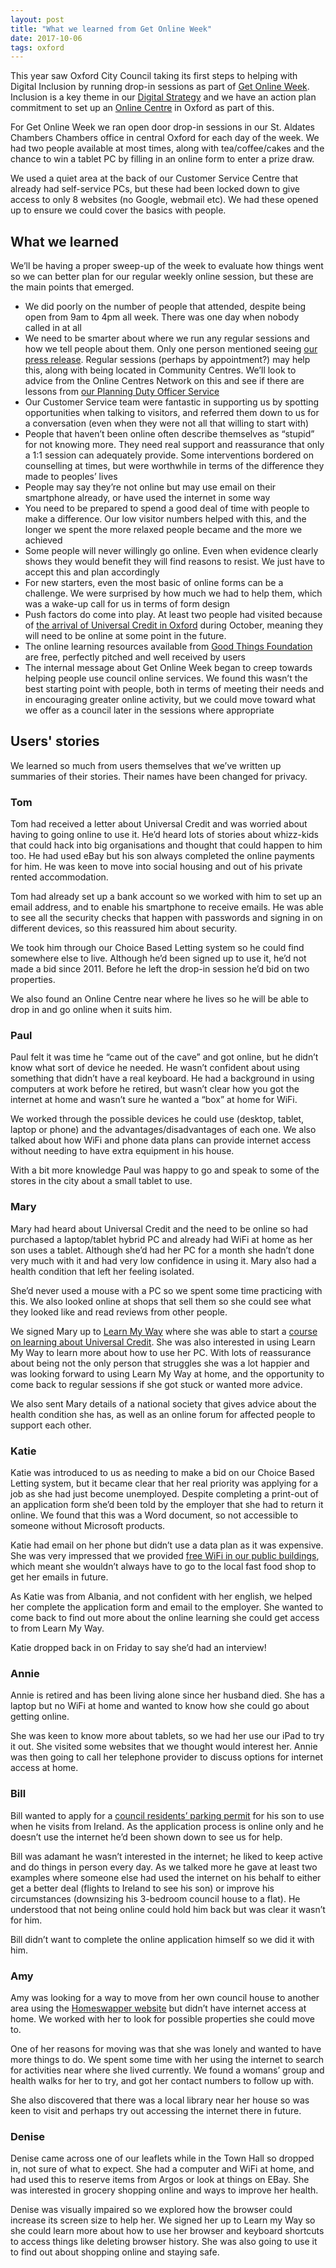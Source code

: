 ```yaml
---
layout: post
title: "What we learned from Get Online Week"
date: 2017-10-06
tags: oxford
---
```


This year saw Oxford City Council taking its first steps to helping with Digital Inclusion by running drop-in sessions as part of [Get Online Week](https://www.getonlineweek.com/get-online-week). Inclusion is a key theme in our [Digital Strategy](http://digital.oxford.gov.uk/strategy/inclusion.html) and we have an action plan commitment to set up an [Online Centre](https://www.onlinecentresnetwork.org/ournetwork/) in Oxford as part of this.

For Get Online Week we ran open door drop-in sessions in our St. Aldates Chambers Chambers office in central Oxford for each day of the week. We had two people available at most times, along with tea/coffee/cakes and the chance to win a tablet PC by filling in an online form to enter a prize draw.

We used a quiet area at the back of our Customer Service Centre that already had self-service PCs, but these had been locked down to give access to only 8 websites (no Google, webmail etc). We had these opened up to ensure we could cover the basics with people.

## What we learned

We’ll be having a proper sweep-up of the week to evaluate how things went so we can better plan for our regular weekly online session, but these are the main points that emerged.

*   We did poorly on the number of people that attended, despite being open from 9am to 4pm all week. There was one day when nobody called in at all
*   We need to be smarter about where we run any regular sessions and how we tell people about them. Only one person mentioned seeing [our press release](https://www.oxford.gov.uk/news/article/541/get_online_week_in_oxford). Regular sessions (perhaps by appointment?) may help this, along with being located in Community Centres. We’ll look to advice from the Online Centres Network on this and see if there are lessons from [our Planning Duty Officer Service](https://www.oxford.gov.uk/info/20066/planning_applications/723/contacting_us_for_planning_advice)
*   Our Customer Service team were fantastic in supporting us by spotting opportunities when talking to visitors, and referred them down to us for a conversation (even when they were not all that willing to start with)
*   People that haven’t been online often describe themselves as “stupid” for not knowing more. They need real support and reassurance that only a 1:1 session can adequately provide. Some interventions bordered on counselling at times, but were worthwhile in terms of the difference they made to peoples’ lives
*   People may say they’re not online but may use email on their smartphone already, or have used the internet in some way
*   You need to be prepared to spend a good deal of time with people to make a difference. Our low visitor numbers helped with this, and the longer we spent the more relaxed people became and the more we achieved
*   Some people will never willingly go online. Even when evidence clearly shows they would benefit they will find reasons to resist. We just have to accept this and plan accordingly
*   For new starters, even the most basic of online forms can be a challenge. We were surprised by how much we had to help them, which was a wake-up call for us in terms of form design
*   Push factors do come into play. At least two people had visited because of [the arrival of Universal Credit in Oxford](https://www.oxford.gov.uk/news/article/546/oxford_city_council_urges_local_people_to_get_ready_for_universal_credit) during October, meaning they will need to be online at some point in the future.
*   The online learning resources available from [Good Things Foundation](https://www.goodthingsfoundation.org) are free, perfectly pitched and well received by users
*   The internal message about Get Online Week began to creep towards helping people use council online services. We found this wasn’t the best starting point with people, both in terms of meeting their needs and in encouraging greater online activity, but we could move toward what we offer as a council later in the sessions where appropriate

## Users' stories

We learned so much from users themselves that we’ve written up summaries of their stories. Their names have been changed for privacy.

### Tom

Tom had received a letter about Universal Credit and was worried about having to going online to use it. He’d heard lots of stories about whizz-kids that could hack into big organisations and thought that could happen to him too. He had used eBay but his son always completed the online payments for him. He was keen to move into social housing and out of his private rented accommodation.

Tom had already set up a bank account so we worked with him to set up an email address, and to enable his smartphone to receive emails. He was able to see all the security checks that happen with passwords and signing in on different devices, so this reassured him about security.

We took him through our Choice Based Letting system so he could find somewhere else to live. Although he’d been signed up to use it, he’d not made a bid since 2011. Before he left the drop-in session he’d bid on two properties.

We also found an Online Centre near where he lives so he will be able to drop in and go online when it suits him.

### Paul

Paul felt it was time he “came out of the cave” and got online, but he didn’t know what sort of device he needed. He wasn’t confident about using something that didn’t have a real keyboard. He had a background in using computers at work before he retired, but wasn’t clear how you got the internet at home and wasn’t sure he wanted a “box” at home for WiFi.

We worked through the possible devices he could use (desktop, tablet, laptop or phone) and the advantages/disadvantages of each one. We also talked about how WiFi and phone data plans can provide internet access without needing to have extra equipment in his house.

With a bit more knowledge Paul was happy to go and speak to some of the stores in the city about a small tablet to use.

### Mary

Mary had heard about Universal Credit and the need to be online so had purchased a laptop/tablet hybrid PC and already had WiFi at home as her son uses a tablet. Although she’d had her PC for a month she hadn’t done very much with it and had very low confidence in using it. Mary also had a health condition that left her feeling isolated.

She’d never used a mouse with a PC so we spent some time practicing with this. We also looked online at shops that sell them so she could see what they looked like and read reviews from other people.

We signed Mary up to [Learn My Way](https://www.learnmyway.com) where she was able to start a [course on learning about Universal Credit](https://www.learnmyway.com/courses/universal-credit-a-how-to-guide/). She was also interested in using Learn My Way to learn more about how to use her PC. With lots of reassurance about being not the only person that struggles she was a lot happier and was looking forward to using Learn My Way at home, and the opportunity to come back to regular sessions if she got stuck or wanted more advice.

We also sent Mary details of a national society that gives advice about the health condition she has, as well as an online forum for affected people to support each other.

### Katie

Katie was introduced to us as needing to make a bid on our Choice Based Letting system, but it became clear that her real priority was applying for a job as she had just become unemployed. Despite completing a print-out of an application form she’d been told by the employer that she had to return it online. We found that this was a Word document, so not accessible to someone without Microsoft products.

Katie had email on her phone but didn’t use a data plan as it was expensive. She was very impressed that we provided [free WiFi in our public buildings](https://www.oxford.gov.uk/info/20242/super_connected_oxford/105/wi-fi_hotspots_in_public_buildings/2), which meant she wouldn’t always have to go to the local fast food shop to get her emails in future.

As Katie was from Albania, and not confident with her english, we helped her complete the application form and email to the employer. She wanted to come back to find out more about the online learning she could get access to from Learn My Way.

Katie dropped back in on Friday to say she’d had an interview!

### Annie

Annie is retired and has been living alone since her husband died. She has a laptop but no WiFi at home and wanted to know how she could go about getting online.

She was keen to know more about tablets, so we had her use our iPad to try it out. She visited some websites that we thought would interest her. Annie was then going to call her telephone provider to discuss options for internet access at home.

### Bill

Bill wanted to apply for a [council residents’ parking permit](https://www.oxford.gov.uk/info/20167/your_home_and_estate/403/parking_near_your_council_home) for his son to use when he visits from Ireland. As the application process is online only and he doesn’t use the internet he’d been shown down to see us for help.

Bill was adamant he wasn’t interested in the internet; he liked to keep active and do things in person every day. As we talked more he gave at least two examples where someone else had used the internet on his behalf to either get a better deal (flights to Ireland to see his son) or improve his circumstances (downsizing his 3-bedroom council house to a flat). He understood that not being online could hold him back but was clear it wasn’t for him.

Bill didn’t want to complete the online application himself so we did it with him.

### Amy

Amy was looking for a way to move from her own council house to another area using the [Homeswapper website](https://www.homeswapper.co.uk/) but didn’t have internet access at home. We worked with her to look for possible properties she could move to.

One of her reasons for moving was that she was lonely and wanted to have more things to do. We spent some time with her using the internet to search for activities near where she lived currently. We found a womans’ group and health walks for her to try, and got her contact numbers to follow up with.

She also discovered that there was a local library near her house so was keen to visit and perhaps try out accessing the internet there in future.

### Denise

Denise came across one of our leaflets while in the Town Hall so dropped in, not sure of what to expect. She had a computer and WiFi at home, and had used this to reserve items from Argos or look at things on EBay. She was interested in grocery shopping online and ways to improve her health.

Denise was visually impaired so we explored how the browser could increase its screen size to help her. We signed her up to Learn my Way so she could learn more about how to use her browser and keyboard shortcuts to access things like deleting browser history. She was also going to use it to find out about shopping online and staying safe.
